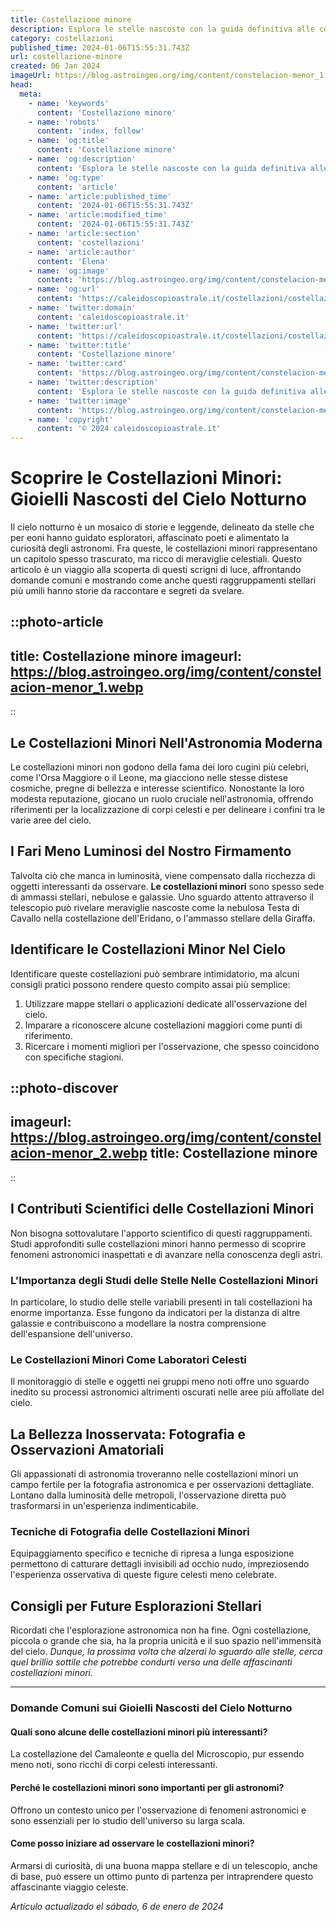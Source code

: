 ```yaml
---
title: Costellazione minore
description: Esplora le stelle nascoste con la guida definitiva alle costellazioni minori italiane. Scopri miti e osservazioni celesti uniche!
category: costellazioni
published_time: 2024-01-06T15:55:31.743Z
url: costellazione-minore
created: 06 Jan 2024
imageUrl: https://blog.astroingeo.org/img/content/constelacion-menor_1.webp
head:
  meta:
    - name: 'keywords'
      content: 'Costellazione minore'
    - name: 'robots'
      content: 'index, follow'
    - name: 'og:title'
      content: 'Costellazione minore'
    - name: 'og:description'
      content: 'Esplora le stelle nascoste con la guida definitiva alle costellazioni minori italiane. Scopri miti e osservazioni celesti uniche!'
    - name: 'og:type'
      content: 'article'
    - name: 'article:published_time'
      content: '2024-01-06T15:55:31.743Z'
    - name: 'article:modified_time'
      content: '2024-01-06T15:55:31.743Z'
    - name: 'article:section'
      content: 'costellazioni'
    - name: 'article:author'
      content: 'Elena'
    - name: 'og:image'
      content: 'https://blog.astroingeo.org/img/content/constelacion-menor_1.webp'
    - name: 'og:url'
      content: 'https://caleidoscopioastrale.it/costellazioni/costellazione-minore'
    - name: 'twitter:domain'
      content: 'caleidoscopioastrale.it'
    - name: 'twitter:url'
      content: 'https://caleidoscopioastrale.it/costellazioni/costellazione-minore'
    - name: 'twitter:title'
      content: 'Costellazione minore'
    - name: 'twitter:card'
      content: 'https://blog.astroingeo.org/img/content/constelacion-menor_1.webp'
    - name: 'twitter:description'
      content: 'Esplora le stelle nascoste con la guida definitiva alle costellazioni minori italiane. Scopri miti e osservazioni celesti uniche!'
    - name: 'twitter:image'
      content: 'https://blog.astroingeo.org/img/content/constelacion-menor_1.webp'
    - name: 'copyright'
      content: '© 2024 caleidoscopioastrale.it'
---
```

# Scoprire le Costellazioni Minori: Gioielli Nascosti del Cielo Notturno

Il cielo notturno è un mosaico di storie e leggende, delineato da stelle che per eoni hanno guidato esploratori, affascinato poeti e alimentato la curiosità degli astronomi. Fra queste, le costellazioni minori rappresentano un capitolo spesso trascurato, ma ricco di meraviglie celestiali. Questo articolo è un viaggio alla scoperta di questi scrigni di luce, affrontando domande comuni e mostrando come anche questi raggruppamenti stellari più umili hanno storie da raccontare e segreti da svelare.

::photo-article
---
title: Costellazione minore
imageurl: https://blog.astroingeo.org/img/content/constelacion-menor_1.webp
---
::

## Le Costellazioni Minori Nell'Astronomia Moderna
Le costellazioni minori non godono della fama dei loro cugini più celebri, come l'Orsa Maggiore o il Leone, ma giacciono nelle stesse distese cosmiche, pregne di bellezza e interesse scientifico. Nonostante la loro modesta reputazione, giocano un ruolo cruciale nell'astronomia, offrendo riferimenti per la localizzazione di corpi celesti e per delineare i confini tra le varie aree del cielo.

## I Fari Meno Luminosi del Nostro Firmamento
Talvolta ciò che manca in luminosità, viene compensato dalla ricchezza di oggetti interessanti da osservare. **Le costellazioni minori** sono spesso sede di ammassi stellari, nebulose e galassie. Uno sguardo attento attraverso il telescopio può rivelare meraviglie nascoste come la nebulosa Testa di Cavallo nella costellazione dell'Eridano, o l'ammasso stellare della Giraffa.

## Identificare le Costellazioni Minor Nel Cielo
Identificare queste costellazioni può sembrare intimidatorio, ma alcuni consigli pratici possono rendere questo compito assai più semplice:
1. Utilizzare mappe stellari o applicazioni dedicate all'osservazione del cielo.
2. Imparare a riconoscere alcune costellazioni maggiori come punti di riferimento.
3. Ricercare i momenti migliori per l'osservazione, che spesso coincidono con specifiche stagioni.

::photo-discover
---
imageurl: https://blog.astroingeo.org/img/content/constelacion-menor_2.webp
title: Costellazione minore
---
::

## I Contributi Scientifici delle Costellazioni Minori
Non bisogna sottovalutare l'apporto scientifico di questi raggruppamenti. Studi approfonditi sulle costellazioni minori hanno permesso di scoprire fenomeni astronomici inaspettati e di avanzare nella conoscenza degli astri.

### L'Importanza degli Studi delle Stelle Nelle Costellazioni Minori
In particolare, lo studio delle stelle variabili presenti in tali costellazioni ha enorme importanza. Esse fungono da indicatori per la distanza di altre galassie e contribuiscono a modellare la nostra comprensione dell'espansione dell'universo.

### Le Costellazioni Minori Come Laboratori Celesti
Il monitoraggio di stelle e oggetti nei gruppi meno noti offre uno sguardo inedito su processi astronomici altrimenti oscurati nelle aree più affollate del cielo.

## La Bellezza Inosservata: Fotografia e Osservazioni Amatoriali
Gli appassionati di astronomia troveranno nelle costellazioni minori un campo fertile per la fotografia astronomica e per osservazioni dettagliate. Lontano dalla luminosità delle metropoli, l'osservazione diretta può trasformarsi in un'esperienza indimenticabile.

### Tecniche di Fotografia delle Costellazioni Minori
Equipaggiamento specifico e tecniche di ripresa a lunga esposizione permettono di catturare dettagli invisibili ad occhio nudo, impreziosendo l'esperienza osservativa di queste figure celesti meno celebrate.

## Consigli per Future Esplorazioni Stellari
Ricordati che l'esplorazione astronomica non ha fine. Ogni costellazione, piccola o grande che sia, ha la propria unicità e il suo spazio nell'immensità del cielo. *Dunque, la prossima volta che alzerai lo sguardo alle stelle, cerca quel brillio sottile che potrebbe condurti verso una delle affascinanti costellazioni minori.*

---

### Domande Comuni sui Gioielli Nascosti del Cielo Notturno

#### Quali sono alcune delle costellazioni minori più interessanti?
La costellazione del Camaleonte e quella del Microscopio, pur essendo meno noti, sono ricchi di corpi celesti interessanti.

#### Perché le costellazioni minori sono importanti per gli astronomi?
Offrono un contesto unico per l'osservazione di fenomeni astronomici e sono essenziali per lo studio dell'universo su larga scala.

#### Come posso iniziare ad osservare le costellazioni minori?
Armarsi di curiosità, di una buona mappa stellare e di un telescopio, anche di base, può essere un ottimo punto di partenza per intraprendere questo affascinante viaggio celeste.

_Artículo actualizado el sábado, 6 de enero de 2024_